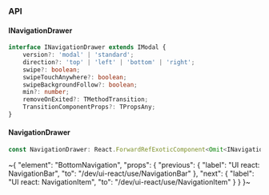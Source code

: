 

### API

#### INavigationDrawer

```ts
interface INavigationDrawer extends IModal {
    version?: 'modal' | 'standard';
    direction?: 'top' | 'left' | 'bottom' | 'right';
    swipe?: boolean;
    swipeTouchAnywhere?: boolean;
    swipeBackgroundFollow?: boolean;
    min?: number;
    removeOnExited?: TMethodTransition;
    TransitionComponentProps?: TPropsAny;
}
```

#### NavigationDrawer

```ts
const NavigationDrawer: React.ForwardRefExoticComponent<Omit<INavigationDrawer, "ref"> & React.RefAttributes<unknown>>;
```


~{
  "element": "BottomNavigation",
  "props": {
    "previous": {
      "label": "UI react: NavigationBar",
      "to": "/dev/ui-react/use/NavigationBar"
    },
    "next": {
      "label": "UI react: NavigationItem",
      "to": "/dev/ui-react/use/NavigationItem"
    }
  }
}~
